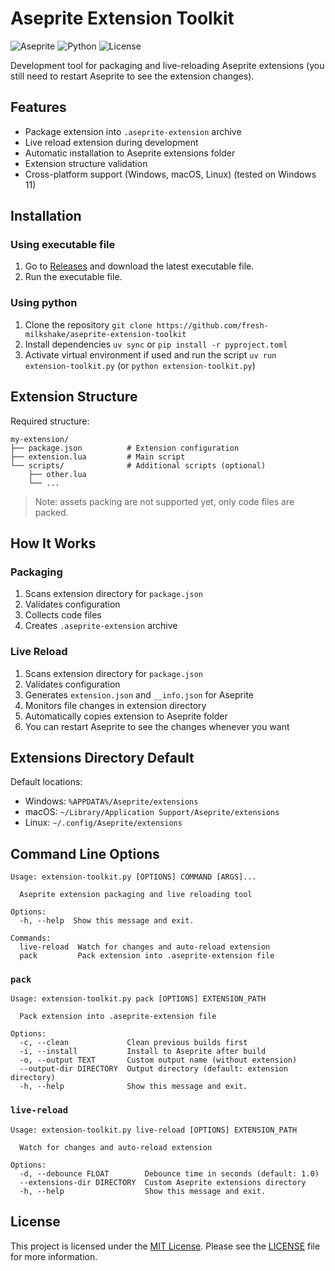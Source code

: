 # Aseprite Extension Toolkit

![Aseprite](https://img.shields.io/badge/Aseprite-1.3+-white.svg)
![Python](https://img.shields.io/badge/Python-3.12+-green.svg)
![License](https://img.shields.io/badge/License-MIT-blue.svg)

Development tool for packaging and live-reloading Aseprite extensions (you still need to restart Aseprite to see the extension changes).

## Features

- Package extension into `.aseprite-extension` archive
- Live reload extension during development
- Automatic installation to Aseprite extensions folder
- Extension structure validation
- Cross-platform support (Windows, macOS, Linux) (tested on Windows 11)

## Installation

### Using executable file

1. Go to [Releases](https://github.com/fresh-milkshake/aseprite-extension-toolkit/releases) and download the latest executable file.
2. Run the executable file.

### Using python

1. Clone the repository `git clone https://github.com/fresh-milkshake/aseprite-extension-toolkit`
2. Install dependencies `uv sync` or `pip install -r pyproject.toml`
3. Activate virtual environment if used and run the script `uv run extension-toolkit.py` (or `python extension-toolkit.py`)

## Extension Structure

Required structure:

```
my-extension/
├── package.json          # Extension configuration
├── extension.lua         # Main script
└── scripts/              # Additional scripts (optional)
    ├── other.lua
    └── ...
```

> Note: assets packing are not supported yet, only code files are packed.

## How It Works

### Packaging
1. Scans extension directory for `package.json`
2. Validates configuration
3. Collects code files
4. Creates `.aseprite-extension` archive

### Live Reload
1. Scans extension directory for `package.json`
2. Validates configuration
3. Generates `extension.json` and `__info.json` for Aseprite
4. Monitors file changes in extension directory
5. Automatically copies extension to Aseprite folder
6. You can restart Aseprite to see the changes whenever you want

## Extensions Directory Default

Default locations:

- Windows: `%APPDATA%/Aseprite/extensions`
- macOS: `~/Library/Application Support/Aseprite/extensions`
- Linux: `~/.config/Aseprite/extensions`

## Command Line Options

```
Usage: extension-toolkit.py [OPTIONS] COMMAND [ARGS]...

  Aseprite extension packaging and live reloading tool

Options:
  -h, --help  Show this message and exit.

Commands:
  live-reload  Watch for changes and auto-reload extension
  pack         Pack extension into .aseprite-extension file
```

### `pack`

```
Usage: extension-toolkit.py pack [OPTIONS] EXTENSION_PATH

  Pack extension into .aseprite-extension file

Options:
  -c, --clean             Clean previous builds first
  -i, --install           Install to Aseprite after build
  -o, --output TEXT       Custom output name (without extension)
  --output-dir DIRECTORY  Output directory (default: extension directory)
  -h, --help              Show this message and exit.
```

### `live-reload`

```
Usage: extension-toolkit.py live-reload [OPTIONS] EXTENSION_PATH

  Watch for changes and auto-reload extension

Options:
  -d, --debounce FLOAT        Debounce time in seconds (default: 1.0)
  --extensions-dir DIRECTORY  Custom Aseprite extensions directory
  -h, --help                  Show this message and exit.
```

## License

This project is licensed under the [MIT License](LICENSE.txt). Please see the [LICENSE](LICENSE.txt) file for more information.